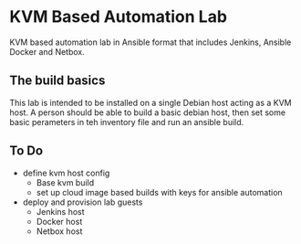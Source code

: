 # KVM Based Automation Lab
KVM based automation lab in Ansible format that includes Jenkins, Ansible
Docker and Netbox.

## The build basics
This lab is intended to be installed on a single Debian host acting as a KVM host.
A person should be able to build a basic debian host, then set some basic perameters
in teh inventory file and run an ansible build.

## To Do
- define kvm host config
    - Base kvm build
    - set up cloud image based builds with keys for ansible automation
- deploy and provision lab guests
    - Jenkins host
    - Docker host
    - Netbox host
